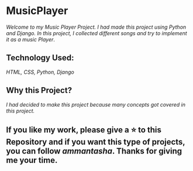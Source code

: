 # MusicPlayer


*Welcome to my Music Player Project. I had made this project using Python and Django.
In this project, I collected different songs and try to implement it as a music 
Player*.

## Technology Used: 
*HTML, CSS, Python, Django*

## Why this Project?

*I had decided to make this project because many concepts got covered in this project.*

## If you like my work, please give a ⭐ to this Repository and if you want this type of projects, you can follow *ammantasha*. Thanks for giving me your time.

